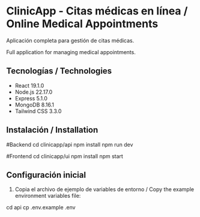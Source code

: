 # ClinicApp - Citas médicas en línea / Online Medical Appointments
Aplicación completa para gestión de citas médicas.

Full application for managing medical appointments.

## Tecnologías / Technologies
- React 19.1.0       
- Node.js 22.17.0
- Express 5.1.0       
- MongoDB 8.16.1
- Tailwind CSS 3.3.0

## Instalación / Installation

#Backend
cd clinicapp/api
npm install
npm run dev

#Frontend
cd clinicapp/ui
npm install
npm start

## Configuración inicial
1. Copia el archivo de ejemplo de variables de entorno / Copy the example environment variables file:

cd api
cp .env.example .env
